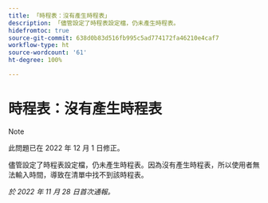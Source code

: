 ```yaml
---
title: 「時程表：沒有產生時程表」
description: 「儘管設定了時程表設定檔，仍未產生時程表。
hidefromtoc: true
source-git-commit: 638d0b83d516fb995c5ad774172fa46210e4caf7
workflow-type: ht
source-wordcount: '61'
ht-degree: 100%

---
```



# 時程表：沒有產生時程表

>[!NOTE]
>此問題已在 2022 年 12 月 1 日修正。

儘管設定了時程表設定檔，仍未產生時程表。因為沒有產生時程表，所以使用者無法輸入時間，導致在清單中找不到該時程表。

_於 2022 年 11 月 28 日首次通報。_

